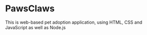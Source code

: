 # PawsClaws
This is web-based pet adoption application, using HTML, CSS and JavaScript as well as Node.js
